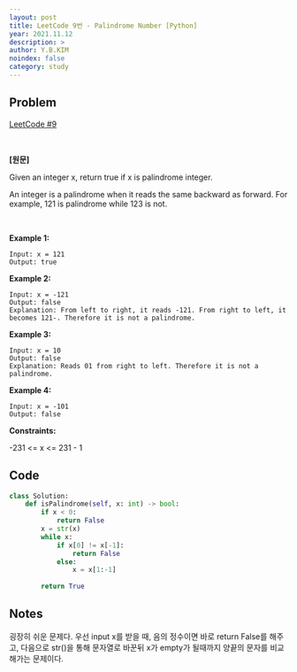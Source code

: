 ```yaml
---
layout: post
title: LeetCode 9번 - Palindrome Number [Python]
year: 2021.11.12
description: >
author: Y.B.KIM
noindex: false
category: study
---
```

**Problem**
---
[LeetCode #9](https://leetcode.com/problems/palindrome-number/)

<br>

**[원문]**

Given an integer x, return true if x is palindrome integer.

An integer is a palindrome when it reads the same backward as forward. For example, 121 is palindrome while 123 is not.

<br>

**Example 1:**
``` 
Input: x = 121
Output: true
 ```


**Example 2:**
``` 
Input: x = -121
Output: false
Explanation: From left to right, it reads -121. From right to left, it becomes 121-. Therefore it is not a palindrome.
``` 


**Example 3:**
``` 
Input: x = 10
Output: false
Explanation: Reads 01 from right to left. Therefore it is not a palindrome.
``` 


**Example 4:**
``` 
Input: x = -101
Output: false
``` 


**Constraints:**

-231 <= x <= 231 - 1


**Code**
---

``` python
class Solution:
    def isPalindrome(self, x: int) -> bool:
        if x < 0:
            return False
        x = str(x)
        while x:
            if x[0] != x[-1]:
                return False
            else:
                x = x[1:-1]
        
        return True
``` 

**Notes**
---

굉장히 쉬운 문제다. 우선 input x를 받을 때, 음의 정수이면 바로 return False를 해주고, 다음으로 str()을 통해 문자열로 바꾼뒤 x가 empty가 될때까지 양끝의 문자를 비교해가는 문제이다.